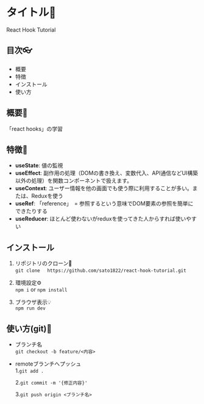 # タイトル🌊
React Hook Tutorial

## 目次👓
- 概要
- 特徴
- インストール
- 使い方

## 概要📃
「react hooks」の学習

## 特徴💪
- **useState**: 値の監視
- **useEffect**: 副作用の処理（DOMの書き換え、変数代入、API通信などUI構築以外の処理）を関数コンポーネントで扱えます。
- **useContext**: ユーザー情報を他の画面でも使う際に利用することが多い。または、Reduxを使う
- **useRef**: 「reference」　= 参照するという意味でDOM要素の参照を簡単にできたりする
- **useReducer**: ほとんど使わないがreduxを使ってきた人からすれば使いやすい

## インストール
1. リポジトリのクローン🚀  
```git clone　 https://github.com/sato1822/react-hook-tutorial.git```

2. 環境設定⚙️  
``` npm i ```&nbsp;or&nbsp;``` npm install ```

3. ブラウザ表示💡  
``` npm run dev ```

## 使い方(git)🐙
- ブランチ名  
```git checkout -b feature/<内容>```
- remoteブランチへプッシュ  
  1.```git add .```
  
  2.```git commit -m '{修正内容}'```
  
  3.```git push origin <ブランチ名>```
